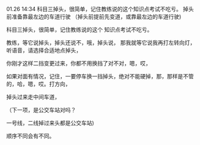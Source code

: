 01.26 14:34
科目三掉头，很简单，记住教练说的这个知识点考试不吃亏。
 掉头前准备靠最左边的车道行驶
（掉头前提前先变道，或靠最左边的车道行驶)

科目三掉头，很简单，记住教练说的这个
知识点考试不吃亏。

教练，等它说掉头，掉头还说不，哦，掉头说，
那我就等它说我再打左转向灯，听语音，请选择合适地点掉头，

你刚才这样二挡变更过来，你都不用换挡了对不对，嗯，哎，

如果对面有情况，记住，一要停车换一挡掉头，绝对不能硬掉，那，那样是不管的，哈，嗯，哎。打方向，

掉头过来走中间车道，

（下一项，是公交车站对吗？

一号线，二线掉过来头都是公交车站)

顺序不同会有不同。









